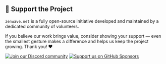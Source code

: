 ## 🤝 Support the Project

`zenwave.net` is a fully open-source initiative developed and maintained by a dedicated community of volunteers.

If you believe our work brings value, consider showing your support — even the smallest gesture makes a difference and helps us keep the project growing. Thank you! ❤️

[![Join our Discord community](https://img.shields.io/discord/1281923138950791309?label=Discord&logo=Discord&logoColor=white&style=for-the-badge)](https://discord.gg/VY8d7auENv)
[![Support us on GitHub Sponsors](https://img.shields.io/badge/GitHub-Donate-blue?logo=github&style=for-the-badge)](https://github.com/sponsors/zenwavepl)
